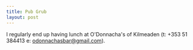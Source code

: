```yaml
---
title: Pub Grub
layout: post 
---
```


I regularly end up having lunch at O'Donnacha's of Kilmeaden (t: +353 51 384413 e: odonnachasbar@gmail.com).

